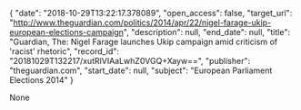 {
  "date": "2018-10-29T13:22:17.378089", 
  "open_access": false, 
  "target_url": "http://www.theguardian.com/politics/2014/apr/22/nigel-farage-ukip-european-elections-campaign", 
  "description": null, 
  "end_date": null, 
  "title": "Guardian, The: Nigel Farage launches Ukip campaign amid criticism of 'racist' rhetoric", 
  "record_id": "20181029T132217/xutRlVIAaLwhZ0VGQ+Xayw==", 
  "publisher": "theguardian.com", 
  "start_date": null, 
  "subject": "European Parliament Elections 2014"
}

None